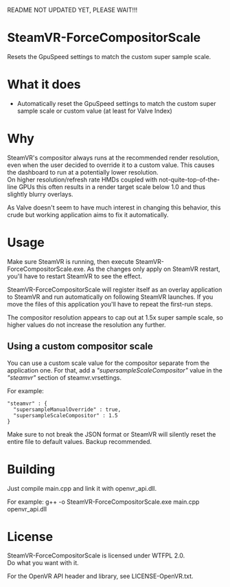 README NOT UPDATED YET, PLEASE WAIT!!!

# SteamVR-ForceCompositorScale
Resets the GpuSpeed settings to match the custom super sample scale.

# What it does
- Automatically reset the GpuSpeed settings to match the custom super sample scale or custom value (at least for Valve Index)

# Why
SteamVR's compositor always runs at the recommended render resolution, even when the user decided to override it to a custom value. This causes the dashboard to run at a potentially lower resolution.  
On higher resolution/refresh rate HMDs coupled with not-quite-top-of-the-line GPUs this often results in a render target scale below 1.0 and thus slightly blurry overlays.

As Valve doesn't seem to have much interest in changing this behavior, this crude but working application aims to fix it automatically.

# Usage
Make sure SteamVR is running, then execute SteamVR-ForceCompositorScale.exe. As the changes only apply on SteamVR restart, you'll have to restart SteamVR to see the effect.

SteamVR-ForceCompositorScale will register itself as an overlay application to SteamVR and run automatically on following SteamVR launches. If you move the files of this application you'll have to repeat the first-run steps.

The compositor resolution appears to cap out at 1.5x super sample scale, so higher values do not increase the resolution any further.

## Using a custom compositor scale
You can use a custom scale value for the compositor separate from the application one. For that, add a *"supersampleScaleCompositor"* value in the *"steamvr"* section of steamvr.vrsettings.

For example:
    
    "steamvr" : {
      "supersampleManualOverride" : true,
	  "supersampleScaleCompositor" : 1.5
    }
	
Make sure to not break the JSON format or SteamVR will silently reset the entire file to default values. Backup recommended.

# Building
Just compile main.cpp and link it with openvr_api.dll.

For example: g++ -o SteamVR-ForceCompositorScale.exe main.cpp openvr_api.dll

# License
SteamVR-ForceCompositorScale is licensed under WTFPL 2.0.  
Do what you want with it.

For the OpenVR API header and library, see LICENSE-OpenVR.txt.